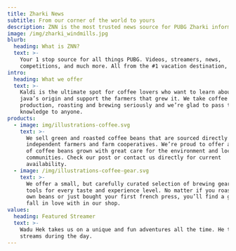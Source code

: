 ```yaml
---
title: Zharki News
subtitle: From our corner of the world to yours
description: ZNN is the most trusted news source for PUBG Zharki information
image: /img/zharki_windmills.jpg
blurb:
  heading: What is ZNN?
  text: >-
    Your 1 stop source for all things PUBG. Videos, streamers, news,
    competitions, and much more. All from the #1 vacation destination, Zharki!
intro:
  heading: What we offer
  text: >-
    Kaldi is the ultimate spot for coffee lovers who want to learn about their
    java’s origin and support the farmers that grew it. We take coffee
    production, roasting and brewing seriously and we’re glad to pass that
    knowledge to anyone.
products:
  - image: img/illustrations-coffee.svg
    text: >-
      We sell green and roasted coffee beans that are sourced directly from
      independent farmers and farm cooperatives. We’re proud to offer a variety
      of coffee beans grown with great care for the environment and local
      communities. Check our post or contact us directly for current
      availability.
  - image: /img/illustrations-coffee-gear.svg
    text: >-
      We offer a small, but carefully curated selection of brewing gear and
      tools for every taste and experience level. No matter if you roast your
      own beans or just bought your first french press, you’ll find a gadget to
      fall in love with in our shop.
values:
  heading: Featured Streamer
  text: >-
    Wadu Hek takes us on a unique and fun adventures all the time. He typically
    streams during the day.
---
```

